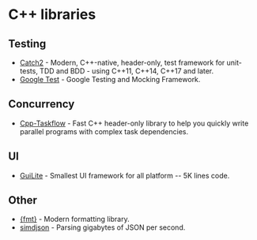 # C++ libraries

## Testing

* [Catch2](https://github.com/catchorg/Catch2) - Modern, C++-native, header-only, test framework for unit-tests, TDD and BDD - using C++11, C++14, C++17 and later.
* [Google Test](https://github.com/google/googletest) - Google Testing and Mocking Framework.

## Concurrency

* [Cpp-Taskflow](https://github.com/cpp-taskflow/cpp-taskflow) - Fast C++ header-only library to help you quickly write parallel programs with complex task dependencies.

## UI

* [GuiLite](https://github.com/idea4good/GuiLite) - Smallest UI framework for all platform -- 5K lines code.

## Other

* [{fmt}](https://github.com/fmtlib/fmt) - Modern formatting library.
* [simdjson](https://github.com/lemire/simdjson) - Parsing gigabytes of JSON per second.

